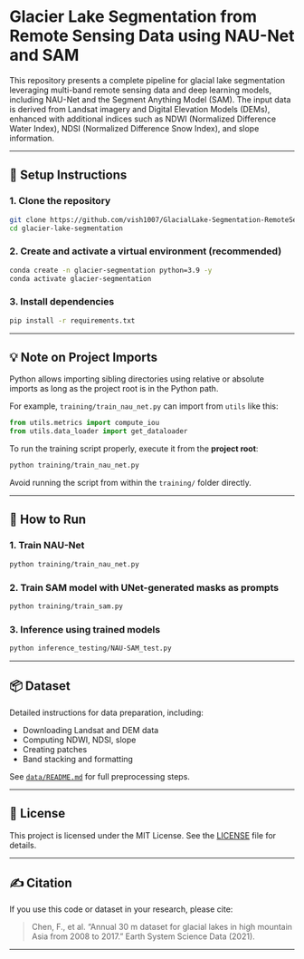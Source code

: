 # Glacier Lake Segmentation from Remote Sensing Data using NAU-Net and SAM

This repository presents a complete pipeline for glacial lake segmentation leveraging multi-band remote sensing data and deep learning models, including NAU-Net and the Segment Anything Model (SAM). The input data is derived from Landsat imagery and Digital Elevation Models (DEMs), enhanced with additional indices such as NDWI (Normalized Difference Water Index), NDSI (Normalized Difference Snow Index), and slope information.

---

## 🔧 Setup Instructions

### 1. Clone the repository

```bash
git clone https://github.com/vish1007/GlacialLake-Segmentation-RemoteSensed-NAU-Net-SAM.git
cd glacier-lake-segmentation
````

### 2. Create and activate a virtual environment (recommended)

```bash
conda create -n glacier-segmentation python=3.9 -y
conda activate glacier-segmentation

```

### 3. Install dependencies

```bash
pip install -r requirements.txt
```

---

## 💡 Note on Project Imports

Python allows importing sibling directories using relative or absolute imports as long as the project root is in the Python path.

For example, `training/train_nau_net.py` can import from `utils` like this:

```python
from utils.metrics import compute_iou
from utils.data_loader import get_dataloader
```

To run the training script properly, execute it from the **project root**:

```bash
python training/train_nau_net.py
```

Avoid running the script from within the `training/` folder directly.

---

## 🚀 How to Run

### 1. Train NAU-Net

```bash
python training/train_nau_net.py
```

### 2. Train SAM model with UNet-generated masks as prompts

```bash
python training/train_sam.py
```

### 3. Inference using trained models

```bash
python inference_testing/NAU-SAM_test.py
```

---

## 📦 Dataset

Detailed instructions for data preparation, including:

* Downloading Landsat and DEM data
* Computing NDWI, NDSI, slope
* Creating patches
* Band stacking and formatting

See [`data/README.md`](data/README.md) for full preprocessing steps.

---

## 📄 License

This project is licensed under the MIT License. See the [LICENSE](LICENSE) file for details.

---

## ✍️ Citation

If you use this code or dataset in your research, please cite:

> Chen, F., et al. “Annual 30 m dataset for glacial lakes in high mountain Asia from 2008 to 2017.” Earth System Science Data (2021).

---
